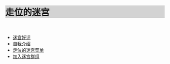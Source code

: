 <!DOCTYPE html>
<html>
<body>
  <h1 style="background-color: LightGray">走位的迷宫</h1><br>
  <ul>
    <li><a href="mazecomments.md">迷宫好评</a></li>
    <li><a href="zouwei_intro.md">自我介绍</a></li>
    <li><a href="mazelist.md">走位的迷宫菜单</a></li>
    <li><a href="maze_group.md">加入迷宫群组</a></li>
  </ul>
</body>
</html>

